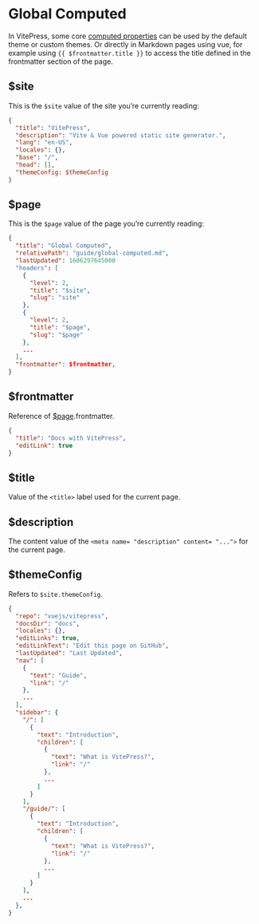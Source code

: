 # Global Computed

In VitePress, some core [computed properties](https://v3.vuejs.org/guide/computed.html#computed-properties) can be used by the default theme or custom themes. Or directly in Markdown pages using vue, for example using `{{ $frontmatter.title }}` to access the title defined in the frontmatter section of the page.

## \$site

This is the `$site` value of the site you’re currently reading:

```json
{
  "title": "VitePress",
  "description": "Vite & Vue powered static site generator.",
  "lang": "en-US",
  "locales": {},
  "base": "/",
  "head": [],
  "themeConfig: $themeConfig
}
```

## \$page

This is the `$page` value of the page you’re currently reading:

```json
{
  "title": "Global Computed",
  "relativePath": "guide/global-computed.md",
  "lastUpdated": 1606297645000
  "headers": [
    {
      "level": 2,
      "title": "$site",
      "slug": "site"
    },
    {
      "level": 2,
      "title": "$page",
      "slug": "$page"
    },
    ...
  ],
  "frontmatter": $frontmatter,
}
```

## \$frontmatter

Reference of [\$page](#page).frontmatter.

```json
{
  "title": "Docs with VitePress",
  "editLink": true
}
```

## \$title

Value of the `<title>` label used for the current page.

## \$description

The content value of the `<meta name= "description" content= "...">` for the current page.

## \$themeConfig

Refers to `$site.themeConfig`.

```json
{
  "repo": "vuejs/vitepress",
  "docsDir": "docs",
  "locales": {},
  "editLinks": true,
  "editLinkText": "Edit this page on GitHub",
  "lastUpdated": "Last Updated",
  "nav": [
    {
      "text": "Guide",
      "link": "/"
    },
    ...
  ],
  "sidebar": {
    "/": [
      {
        "text": "Introduction",
        "children": [
          {
            "text": "What is VitePress?",
            "link": "/"
          },
          ...
        ]
      }
    ],
    "/guide/": [
      {
        "text": "Introduction",
        "children": [
          {
            "text": "What is VitePress?",
            "link": "/"
          },
          ...
        ]
      }
    ],
    ...
  },
}
```
